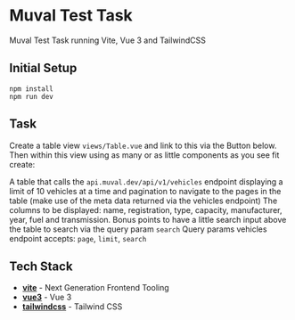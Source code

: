 Muval Test Task
===============

Muval Test Task running Vite, Vue 3 and TailwindCSS

Initial Setup
-------------

```
npm install
npm run dev
```

Task
-------------

Create a table view `views/Table.vue` and link to this via the Button below. Then within this view using as many or as little components as you see fit create:

A table that calls the `api.muval.dev/api/v1/vehicles` endpoint displaying a limit of 10 vehicles at a time and pagination to navigate to the pages in the table (make use of the meta data returned via the vehicles endpoint) The columns to be displayed: name, registration, type, capacity, manufacturer, year, fuel and transmission. Bonus points to have a little search input above the table to search via the query param `search`
Query params vehicles endpoint accepts: `page`, `limit`, `search`


Tech Stack
-------------

- __[vite](https://vitejs.dev/)__ - Next Generation Frontend Tooling
- __[vue3](https://v3.vuejs.org/guide/introduction.html)__ - Vue 3
- __[tailwindcss](https://tailwindcss.com/)__ - Tailwind CSS



